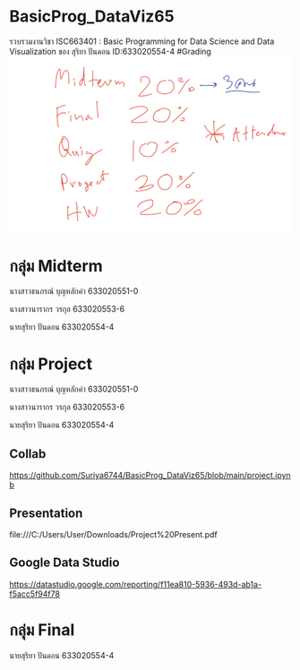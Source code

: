 # BasicProg_DataViz65
รวบรวมงานวิชา ISC663401 : Basic Programming for Data Science and Data Visualization ของ สุริยา ปันดอน ID:633020554-4
#Grading
![grading_image](Grading.jpg)
# กลุ่ม Midterm
  นางสาวธนภรณ์ บุญหลักคำ  633020551-0
  
  นางสาวนารากร วรกุล      633020553-6
  
  นายสุริยา ปันดอน         633020554-4
  
# กลุ่ม Project
  นางสาวธนภรณ์ บุญหลักคำ  633020551-0
  
  นางสาวนารากร วรกุล      633020553-6
  
  นายสุริยา ปันดอน         633020554-4
  
  ## Collab
  https://github.com/Suriya6744/BasicProg_DataViz65/blob/main/project.ipynb
  ## Presentation
  file:///C:/Users/User/Downloads/Project%20Present.pdf
  ## Google Data Studio
  https://datastudio.google.com/reporting/f11ea810-5936-493d-ab1a-f5acc5f94f78
# กลุ่ม Final
  นายสุริยา ปันดอน         633020554-4
